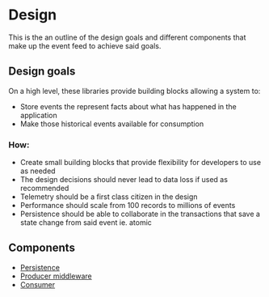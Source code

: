# Design

This is the an outline of the design goals and different components that make up the event feed to achieve said goals.

## Design goals

On a high level, these libraries provide building blocks allowing a system to:

- Store events the represent facts about what has happened in the application
- Make those historical events available for consumption

### How:

- Create small building blocks that provide flexibility for developers to use as needed
- The design decisions should never lead to data loss if used as recommended
- Telemetry should be a first class citizen in the design
- Performance should scale from 100 records to millions of events
- Persistence should be able to collaborate in the transactions that save a state change from said event ie. atomic

## Components

- [Persistence](PRODUCER-PERSISTENCE.md)
- [Producer middleware](PRODUCER-MIDDLEWARE.md)
- [Consumer](CONSUMER.md)
